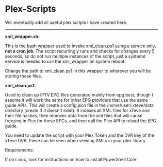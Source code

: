 # Plex-Scripts

Will eventually add all useful plex scripts I have created here.
***********************************************************************
**xml_wrapper.sh:**

This is the bash wrapper used to invoke xml_clean.ps1 using a service only, **not a cron job**. The script recurringly runs and checks for changes every 5 seconds, so do not run multiple instances of the script, just a systemd service is needed to call the xml_wrapper on system reboot.

Change the path to xml_clean.ps1 in this wrapper to wherever you will be storing these files.

**xml_clean.ps1:**

Used to clean up IPTV EPG files generated mainly from epg.best, though I assume it will work the same for other EPG providers that use the same guide APIs. 
This will create a config.json file in the /home/user/.xteve/data directory (create if it doesn't exist). It indexes all XML files for xTeve and their file hashes, then removes data from the xml files that will cause freezing in Plex for these EPGs, and then call the Plex API to reload the EPG guide.

You need to update the script with your Plex Token and the DVR key of the xTeve DVR, these can be seen when viewing XMLs in your plex library.

Requirements: 

If on Linux, look for instructions on how to install PowerShell Core.
